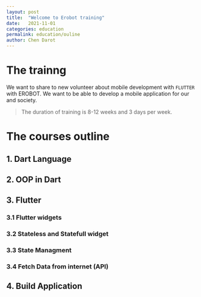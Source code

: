 ```yaml
---
layout: post
title:  "Welcome to Erobot training"
date:   2021-11-01
categories: education
permalink: education/ouline
author: Chen Darot
---
```

# The trainng
We want to share to new volunteer about mobile development with `FLUTTER` with EROBOT.
We want to be able to develop a mobile application for our and society.

> The duration of training is 8-12 weeks and 3 days per week.

# The courses outline
## 1. Dart Language
## 2. OOP in Dart
## 3. Flutter
### 3.1 Flutter widgets
### 3.2 Stateless and Statefull widget
### 3.3 State Managment
### 3.4 Fetch Data from internet (API)
## 4. Build Application
